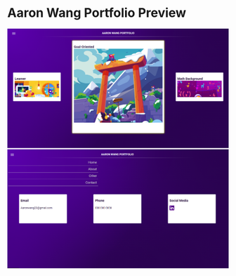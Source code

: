 # Aaron Wang Portfolio Preview

<img src="src/assets/LandingPage.png" width="1000">

<img src="src/assets/ContactPage.png" width="1000">
